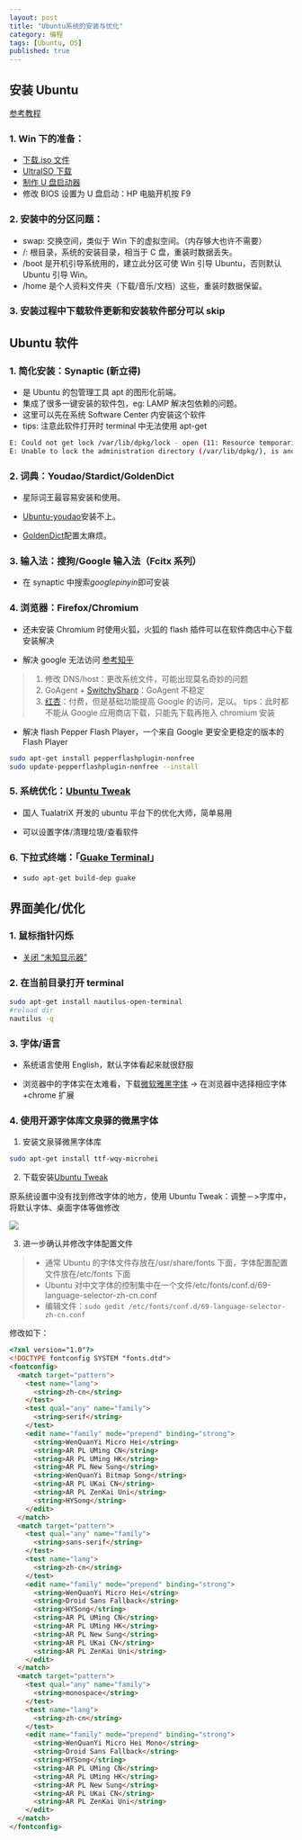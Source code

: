 ```yaml
---
layout: post
title: "Ubuntu系统的安装与优化"
category: 编程
tags: [Ubuntu, OS]
published: true
---
```


## 安装 Ubuntu

[参考教程](http://jingyan.baidu.com/article/ff42efa9423991c19e22020d.html)

### 1. Win 下的准备：

- [下载.iso 文件](http://www.ubuntu.com/download/desktop)
- [UltraISO 下载](http://www.baidu.com/s?&wd=UltraISO)
- [制作 U 盘启动器](http://jingyan.baidu.com/article/d169e186800f02436711d87b.html)
- 修改 BIOS 设置为 U 盘启动：HP 电脑开机按 F9

### 2. 安装中的分区问题：

- swap: 交换空间，类似于 Win 下的虚拟空间。（内存够大也许不需要）
- /: 根目录，系统的安装目录，相当于 C 盘，重装时数据丢失。
- /boot 是开机引导系统用的，建立此分区可使 Win 引导 Ubuntu，否则默认 Ubuntu 引导 Win。
- /home 是个人资料文件夹（下载/音乐/文档）这些，重装时数据保留。

### 3. 安装过程中下载软件更新和安装软件部分可以 skip

## Ubuntu 软件

### 1. 简化安装：Synaptic (新立得)

- 是 Ubuntu 的包管理工具 apt 的图形化前端。
- 集成了很多一键安装的软件包，eg: LAMP 解决包依赖的问题。
- 这里可以先在系统 Software Center 内安装这个软件
- tips: 注意此软件打开时 terminal 中无法使用 apt-get

```bash
E: Could not get lock /var/lib/dpkg/lock - open (11: Resource temporarily unavailable)
E: Unable to lock the administration directory (/var/lib/dpkg/), is another process using it?
```

### 2. 词典：Youdao/Stardict/GoldenDict

- 星际词王最容易安装和使用。

- [Ubuntu-youdao](https://www.google.com/search?q=Ubuntu-youdao)安装不上。

- [GoldenDict](https://www.google.com/search?q=GoldenDict)配置太麻烦。

### 3. 输入法：搜狗/Google 输入法（Fcitx 系列）

- 在 synaptic 中搜索*googlepinyin*即可安装

### 4. 浏览器：Firefox/Chromium

- 还未安装 Chromium 时使用火狐，火狐的 flash 插件可以在软件商店中心下载安装解决

- 解决 google 无法访问 [参考知乎](http://www.zhihu.com/question/21245060/answer/27201877)

> 1. 修改 DNS/host：更改系统文件，可能出现莫名奇妙的问题
> 2. GoAgent + [SwitchySharp](http://www.baidu.com/s?&wd=SwitchySharp)：GoAgent 不稳定
> 3. [红杏](http://botey.cn/UPLOAD/All_Files/Chrome_Red.rar)：付费，但是基础功能提高 Google 的访问，足以。
>    tips：此时都不能从 Google 应用商店下载，只能先下载再拖入 chromium 安装

- 解决 flash
  Pepper Flash Player，一个来自 Google 更安全更稳定的版本的 Flash Player

```bash
sudo apt-get install pepperflashplugin-nonfree
sudo update-pepperflashplugin-nonfree --install
```

### 5. 系统优化：[Ubuntu Tweak](http://ubuntu-tweak.com/)

- 国人 TualatriX 开发的 ubuntu 平台下的优化大师，简单易用

- 可以设置字体/清理垃圾/查看软件

### 6. 下拉式终端：「[Guake Terminal](https://github.com/Guake/guake/)」

- `sudo apt-get build-dep guake`

## 界面美化/优化

### 1. 鼠标指针闪烁

- [关闭 “未知显示器”](http://jingyan.baidu.com/article/3aed632e78668970108091c0.html)

### 2. 在当前目录打开 terminal

```bash
sudo apt-get install nautilus-open-terminal
#reload dir
nautilus -q
```

### 3. 字体/语言

- 系统语言使用 English，默认字体看起来就很舒服

- 浏览器中的字体实在太难看，下载[微软雅黑字体](http://www.baidu.com/s?&wd=微软雅黑字体) -> 在浏览器中选择相应字体+chrome 扩展

### 4. 使用开源字体库文泉驿的微黑字体

1. 安装文泉驿微黑字体库

```sh
sudo apt-get install ttf-wqy-microhei
```

2. 下载安装[Ubuntu Tweak](http://ubuntu-tweak.com/)

原系统设置中没有找到修改字体的地方，使用 Ubuntu Tweak：调整－>字库中，将默认字体、桌面字体等做修改

![](https://jimmylv.github.io/images/2016/1487949759355.png)

3. 进一步确认并修改字体配置文件

> - 通常 Ubuntu 的字体文件存放在/usr/share/fonts 下面，字体配置配置文件放在/etc/fonts 下面
> - Ubuntu 对中文字体的控制集中在一个文件/etc/fonts/conf.d/69-language-selector-zh-cn.conf
> - 编辑文件：`sudo gedit /etc/fonts/conf.d/69-language-selector-zh-cn.conf`

修改如下：

```html
<?xml version="1.0"?>
<!DOCTYPE fontconfig SYSTEM "fonts.dtd">
<fontconfig>
  <match target="pattern">
    <test name="lang">
      <string>zh-cn</string>
    </test>
    <test qual="any" name="family">
      <string>serif</string>
    </test>
    <edit name="family" mode="prepend" binding="strong">
      <string>WenQuanYi Micro Hei</string>
      <string>AR PL UMing CN</string>
      <string>AR PL UMing HK</string>
      <string>AR PL New Sung</string>
      <string>WenQuanYi Bitmap Song</string>
      <string>AR PL UKai CN</string>
      <string>AR PL ZenKai Uni</string>
      <string>HYSong</string>
    </edit>
  </match>
  <match target="pattern">
    <test qual="any" name="family">
      <string>sans-serif</string>
    </test>
    <test name="lang">
      <string>zh-cn</string>
    </test>
    <edit name="family" mode="prepend" binding="strong">
      <string>WenQuanYi Micro Hei</string>
      <string>Droid Sans Fallback</string>
      <string>HYSong</string>
      <string>AR PL UMing CN</string>
      <string>AR PL UMing HK</string>
      <string>AR PL New Sung</string>
      <string>AR PL UKai CN</string>
      <string>AR PL ZenKai Uni</string>
    </edit>
  </match>
  <match target="pattern">
    <test qual="any" name="family">
      <string>monospace</string>
    </test>
    <test name="lang">
      <string>zh-cn</string>
    </test>
    <edit name="family" mode="prepend" binding="strong">
      <string>WenQuanYi Micro Hei Mono</string>
      <string>Droid Sans Fallback</string>
      <string>HYSong</string>
      <string>AR PL UMing CN</string>
      <string>AR PL UMing HK</string>
      <string>AR PL New Sung</string>
      <string>AR PL UKai CN</string>
      <string>AR PL ZenKai Uni</string>
    </edit>
  </match>
</fontconfig>
```

